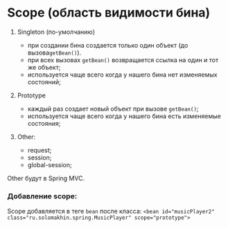 # Scope (область видимости бина)

1. Singleton (по-умолчанию) 
    - при создании бина создается только один объект (до вызова`getBean()`).
    - при всех вызовах `getBean()` возвращается ссылка на один и тот же объект;
    - используется чаще всего когда у нашего бина нет изменяемых состояний;
    
2. Prototype
    - каждый раз создает новый объект при вызове `getBean()`;
    - используется чаще всего когда у нашего бина есть изменяемые состояния;

3. Other: 
    - request;
    - session;
    - global-session;
    
Other будут в Spring MVC.

### Добавление scope:

Scope добавляется в теге `bean` после класса: `<bean id="musicPlayer2"
                                                         class="ru.solomakhin.spring.MusicPlayer"
                                                           scope="prototype">`

